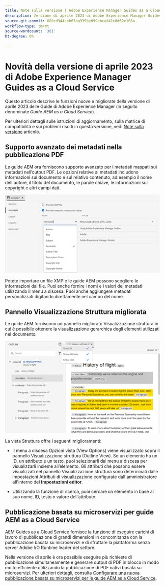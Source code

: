 ```yaml
---
title: Note sulla versione | Adobe Experience Manager Guides as a Cloud Service, versione di aprile 2023
description: Versione di aprile 2023 di Adobe Experience Manager Guides as a Cloud Service
source-git-commit: 880cd344ceb65ea339be699ebcad41c0d62e168a
workflow-type: tm+mt
source-wordcount: '381'
ht-degree: 0%

---
```


# Novità della versione di aprile 2023 di Adobe Experience Manager Guides as a Cloud Service

Questo articolo descrive le funzioni nuove e migliorate della versione di aprile 2023 delle Guide di Adobe Experience Manager (in seguito denominate *Guide AEM as a Cloud Service*).

Per ulteriori dettagli sulle istruzioni di aggiornamento, sulla matrice di compatibilità e sui problemi risolti in questa versione, vedi [Note sulla versione](release-notes-2023.4.0.md) articolo.

## Supporto avanzato dei metadati nella pubblicazione PDF

Le guide AEM ora forniscono supporto avanzato per i metadati mappati sui metadati nell’output PDF. Le opzioni relative ai metadati includono informazioni sul documento e sul relativo contenuto, ad esempio il nome dell&#39;autore, il titolo del documento, le parole chiave, le informazioni sul copyright e altri campi dati.

<img src="assets/pdf-metadata.png" alt=" metadati pdf nativi">

Potete importare un file XMP e le guide AEM possono scegliere le informazioni dal file. Puoi anche fornire i nomi e i valori dei metadati utilizzando il menu a discesa. Puoi anche aggiungere metadati personalizzati digitando direttamente nel campo del nome.


## Pannello Visualizzazione Struttura migliorata

Le guide AEM forniscono un pannello migliorato Visualizzazione struttura in cui è possibile ottenere la visualizzazione gerarchica degli elementi utilizzati nel documento.

<img src="assets/select-element-content-outline-view_cs.png" alt=" metadati pdf nativi">

La vista Struttura offre i seguenti miglioramenti:

* Il menu a discesa Opzioni vista (View Options) viene visualizzato sopra il pannello Visualizzazione struttura (Outline View). Se un elemento ha un ID, un attributo e un testo, puoi selezionarli dal menu a discesa per visualizzarli insieme all’elemento. Gli attributi che possono essere visualizzati nel pannello Visualizzazione struttura sono determinati dalle impostazioni Attributi di visualizzazione configurate dall&#39;amministratore all&#39;interno del **Impostazioni editor**.

* Utilizzando la funzione di ricerca, puoi cercare un elemento in base al suo nome, ID, testo o valore dell’attributo.


## Pubblicazione basata su microservizi per guide AEM as a Cloud Service

AEM Guides as a Cloud Service fornisce la funzione di eseguire carichi di lavoro di pubblicazione di grandi dimensioni in concomitanza con la pubblicazione basata su microservizi e di sfruttare la piattaforma senza server Adobe I/O Runtime leader del settore.

Nella versione di aprile è ora possibile eseguire più richieste di pubblicazione simultaneamente e generare output di PDF in blocco in modo molto efficiente utilizzando la pubblicazione di PDF nativi basata su microservizi.
Per ulteriori dettagli, consulta [Configurare una nuova pubblicazione basata su microservizi per le guide AEM as a Cloud Service](../knowledge-base/publishing/configure-microservices.md).
